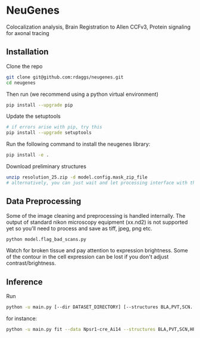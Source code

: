 # NeuGenes
Colocalization analysis, Brain Registration to Allen CCFv3, Protein signaling for axonal tracing

## Installation

Clone the repo
```bash
git clone git@github.com:rdaggs/neugenes.git
cd neugenes
```

Then run (we recommend using a python virtual environment)

```bash
pip install --upgrade pip
```

Update the setuptools
```bash
# if errors arise with pip, try this
pip install --upgrade setuptools
```

Run the following command to install the neugenes library:

```bash
pip install -e .
```

Download preliminary structures
```bash
unzip resolution_25.zip -d model.config.mask_zip_file
# alternatively, you can just wait and let processing interface with the API for downloading the structures
```

## Data Preprocessing

Some of the image cleaning and preprocessing is handled internally. 
The output of standard nikon microscopy equipment (xx.nd2) is not supported yet so you'll need
to process and save as tiff, jpeg, png etc.
```bash
python model.flag_bad_scans.py
```
Watch for broken tissue and pay attention to expression brightness. Some of the contour in the cell expression can be lost if you don't adjust contrast/brightness. 




## Inference

Run
```bash
python -u main.py [--dir DATASET_DIRECTORY] [--structures BLA,PVT,SCN.....]
```

for instance:

```bash
python -u main.py fit --data Npsr1-cre_Ai14 --structures BLA,PVT,SCN,HPF,NTm,ENTmv,PAR,POST,PRE,SUB.....
```

